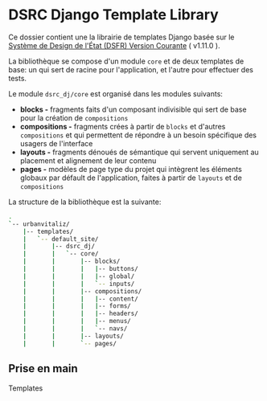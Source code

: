 # DSRC Django Template Library

Ce dossier contient une la librairie de templates Django basée sur le [Système de Design de l'État (DSFR) Version Courante](https://www.systeme-de-design.gouv.fr/a-propos/versions/version-courante/) ( v1.11.0 ).

La bibliothèque se compose d'un module `core` et de deux templates de base: un qui sert de racine pour l'application, et l'autre pour effectuer des tests.

Le module `dsrc_dj/core` est organisé dans les modules suivants:

- **blocks -** fragments faits d'un composant indivisible qui sert de base pour la création de `compositions`
- **compositions -** fragments crées à partir de `blocks` et d'autres `compositions` et qui permettent de répondre à un besoin spécifique des usagers de l'interface
- **layouts -** fragments dénoués de sémantique qui servent uniquement au placement et alignement de leur contenu
- **pages -** modèles de page type du projet qui intègrent les éléments globaux par défault de l'application, faites à partir de `layouts` et de `compositions`

La structure de la bibliothèque est la suivante:

```sh
.
`-- urbanvitaliz/
    |-- templates/
    |   `-- default_site/
    |       |-- dsrc_dj/
    |       |   `-- core/
    |       |       |-- blocks/
    |       |       |   |-- buttons/
    |       |       |   |-- global/
    |       |       |   `-- inputs/
    |       |       |-- compositions/
    |       |       |   |-- content/
    |       |       |   |-- forms/
    |       |       |   |-- headers/
    |       |       |   |-- menus/
    |       |       |   `-- navs/
    |       |       |-- layouts/
    |       |       `-- pages/
```

## Prise en main

Templates
